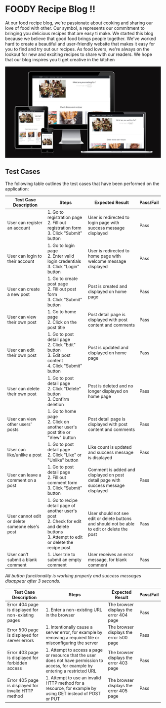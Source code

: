 # FOODY Recipe Blog !!
At our food recipe blog, we're passionate about cooking and sharing our love of food with other. Our symbol, a represents our commitment to bringing you delicious recipes that are easy ti make. We started this blog because we believe that good food brings people together. We've worked hard to create a beautiful and user-friendly website that makes it easy for you to find and try out our recipes. As food lovers, we're always on the lookout for new and exciting recipes to share with our readers. We hope that our blog inspires you ti get creative in the kitchen

![responsive](/media/images/I%20am%20responsive.jpg)


## Test Cases

The following table outlines the test cases that have been performed on the application:

| Test Case Description                          | Steps                                                                                                                                          | Expected Result                                                                              | Pass/Fail |
| ---------------------------------------------- | ---------------------------------------------------------------------------------------------------------------------------------------------- | -------------------------------------------------------------------------------------------- | --------- |
| User can register an account                   | 1. Go to registration page <br> 2. Fill out registration form <br> 3. Click "Submit" button                                                    | User is redirected to login page with success message displayed                              | Pass      |
| User can login to their account                | 1. Go to login page <br> 2. Enter valid login credentials <br> 3. Click "Login" button                                                         | User is redirected to home page with welcome message displayed                               | Pass      |
| User can create a new post                     | 1. Go to create post page <br> 2. Fill out post form <br> 3. Click "Submit" button                                                             | Post is created and displayed on home page                                                   | Pass      |
| User can view their own post                   | 1. Go to home page <br> 2. Click on the post title                                                                                             | Post detail page is displayed with post content and comments                                 | Pass      |
| User can edit their own post                   | 1. Go to post detail page <br> 2. Click "Edit" button <br> 3. Edit post content <br> 4. Click "Submit" button                                  | Post is updated and displayed on home page                                                   | Pass      |
| User can delete their own post                 | 1. Go to post detail page <br> 2. Click "Delete" button <br> 3. Confirm deletion                                                               | Post is deleted and no longer displayed on home page                                         | Pass      |
| User can view other users' posts               | 1. Go to home page <br> 2. Click on another user's post title or "View" button                                                                 | Post detail page is displayed with post content and comments                                 | Pass      |
| User can like/unlike a post                    | 1. Go to post detail page <br> 2. Click "Like" or "Unlike" button                                                                              | Like count is updated and success message is displayed                                       | Pass      |
| User can leave a comment on a post             | 1. Go to post detail page <br> 2. Fill out comment form <br> 3. Click "Submit" button                                                          | Comment is added and displayed on post detail page with success message displayed            | Pass      |
| User cannot edit or delete someone else's post | 1. Go to recipe detail page of another user's post <br> 2. Check for edit and delete buttons <br> 3. Attempt to edit or delete the recipe post | User should not see edit or delete buttons and should not be able to edit or delete the post | Pass      |
| User can't submit a blank comment              | 1. User trie to submit an empty comment                                                                                                        | User receives an error message, for blank comment                                            | Pass      |

_All button functionality is working properly and success messages disappear after 3 seconds._

| Test Case Description                               | Steps                                                                                                                              | Expected Result                         | Pass/Fail |
| --------------------------------------------------- | ---------------------------------------------------------------------------------------------------------------------------------- | --------------------------------------- | --------- |
| Error 404 page is displayed for non-existing pages  | 1. Enter a non-existing URL in the browser                                                                                         | The browser displays the error 404 page | Pass      |
| Error 500 page is displayed for server errors       | 1. Intentionally cause a server error, for example by removing a required file or misconfiguring the server                        | The browser displays the error 500 page | Pass      |
| Error 403 page is displayed for forbidden access    | 1. Attempt to access a page or resource that the user does not have permission to access, for example by entering a restricted URL | The browser displays the error 403 page | Pass      |
| Error 405 page is displayed for invalid HTTP method | 1. Attempt to use an invalid HTTP method for a resource, for example by using GET instead of POST or PUT                           | The browser displays the error 405 page | Pass      |
